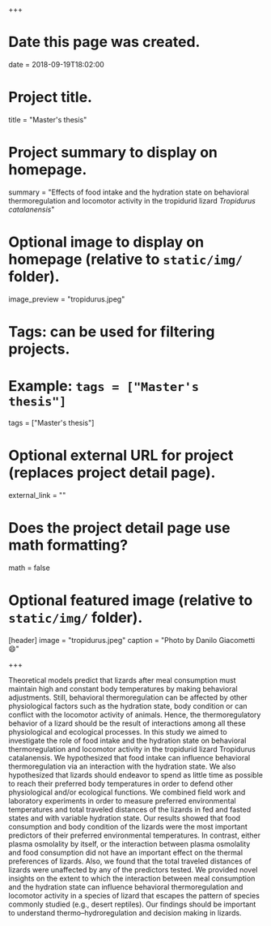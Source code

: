 +++
# Date this page was created.
date = 2018-09-19T18:02:00

# Project title.
title = "Master's thesis"

# Project summary to display on homepage.
summary = "Effects of food intake and the hydration state on behavioral thermoregulation and locomotor activity in the tropidurid lizard *Tropidurus catalanensis*"

# Optional image to display on homepage (relative to `static/img/` folder).
image_preview = "tropidurus.jpeg"

# Tags: can be used for filtering projects.
# Example: `tags = ["Master's thesis"]`
tags = ["Master's thesis"]

# Optional external URL for project (replaces project detail page).
external_link = ""

# Does the project detail page use math formatting?
math = false

# Optional featured image (relative to `static/img/` folder).
[header]
image = "tropidurus.jpeg"
caption = "Photo by Danilo Giacometti :smile:"

+++

Theoretical models predict that lizards after meal consumption must maintain high and constant body temperatures by making behavioral adjustments. Still, behavioral thermoregulation can be affected by other physiological factors such as the hydration state, body condition or can conflict with the locomotor activity of animals. Hence, the thermoregulatory behavior of a lizard should be the result of interactions among all these physiological and ecological processes. In this study we aimed to investigate the role of food intake and the hydration state on behavioral thermoregulation and locomotor activity in the tropidurid lizard Tropidurus catalanensis. We hypothesized that food intake can influence behavioral thermoregulation via an interaction with the hydration state. We also hypothesized that lizards should endeavor to spend as little time as possible to reach their preferred body temperatures in order to defend other physiological and/or ecological functions. We combined field work and laboratory experiments in order to measure preferred environmental temperatures and total traveled distances of the lizards in fed and fasted states and with variable hydration state. Our results showed that food consumption and body condition of the lizards were the most important predictors of their preferred environmental temperatures. In contrast, either plasma osmolality by itself, or the interaction between plasma osmolality and food consumption did not have an important effect on the thermal preferences of lizards. Also, we found that the total traveled distances of lizards were unaffected by any of the predictors tested. We provided novel insights on the extent to which the interaction between meal consumption and the hydration state can influence behavioral thermoregulation and locomotor activity in a species of lizard that escapes the pattern of species commonly studied (e.g., desert reptiles). Our findings should be important to understand thermo–hydroregulation and decision making in lizards.

